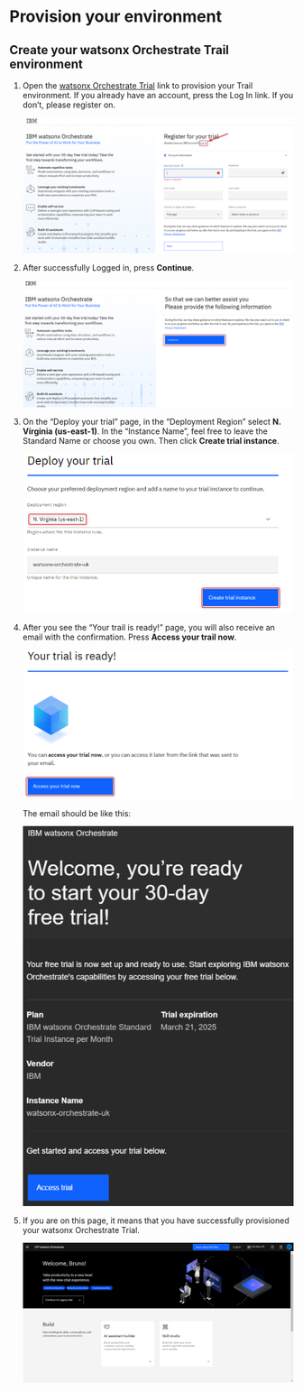# Provision your environment

## Create your watsonx Orchestrate Trail environment
1.  Open the [watsonx Orchestrate Trial](https://www.ibm.com/account/reg/us-en/signup?formid=urx-52753) link to provision your Trail environment. If you already have an account, press the Log In link. If you don’t, please register on.

    ![wxo login](../assets/trialprints/ibm-wxo-login.png)

1.  After successfully Logged in, press **Continue**.

    ![wxo continue page](../assets/trialprints/ibm-wxo-cont.png)

1.  On the “Deploy your trial” page, in the “Deployment Region” select **N. Virginia (us-east-1)**. In the “Instance Name”, feel free to leave the Standard Name or choose you own. Then click **Create trial instance**.

    ![wxo select region](../assets/trialprints/ibm-wxo-selreg.png)

1.  After you see the “Your trail is ready!” page, you will also receive an email with the confirmation. Press **Access your trail now**.

    ![wxo access trial](../assets/trialprints/ibm-wxo-accstrial.png)

    The email should be like this:

    ![wxo email](../assets/trialprints/ibm-wxo-email.png)

1.  If you are on this page, it means that you have successfully provisioned your watsonx Orchestrate Trial.

    ![wxo main page](../assets/trialprints/ibm-wxo-mainpage.png)



